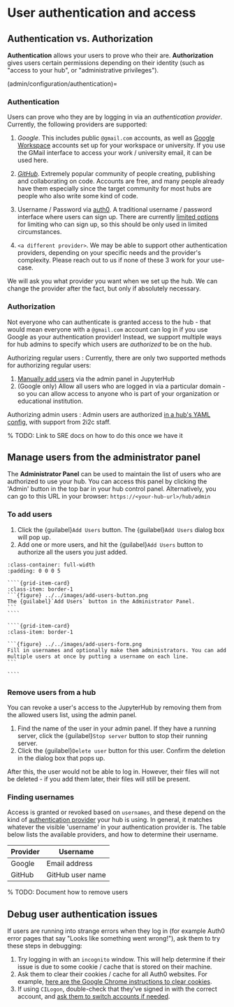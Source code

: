 # User authentication and access


## Authentication vs. Authorization

**Authentication** allows your users to prove who their are.
**Authorization** gives users certain permissions depending on their identity (such as "access to your hub", or "administrative privileges").

(admin/configuration/authentication)=
### Authentication

Users can prove who they are by logging in via an *authentication provider*. Currently, the following providers are supported:

1. *Google*. This includes public `@gmail.com` accounts, as well as [Google Workspace](https://workspace.google.com/) accounts set up for your workspace or university. If you use the GMail interface to access your work / university email, it can be used here.

2. [*GitHub*](https://github.com/). Extremely popular community of people creating, publishing and collaborating on code. Accounts are free, and many people already have them especially since the target community for most hubs are people who also write some kind of code.

3. Username / Password via [auth0](https://auth0.com/docs/connections/database).
   A traditional username / password interface where users can sign up. There are currently [limited
   options](https://github.com/2i2c-org/infrastructure/issues/421) for limiting who
   can sign up, so this should be only used in limited circumstances.

4. `<a different provider>`. We may be able to support other authentication providers, depending on your specific needs and the provider's complexity. Please reach out to us if none of these 3 work for your use-case.

We will ask you what provider you want when we set up the hub. We can change the provider after the fact, but only if absolutely necessary.

### Authorization

Not everyone who can authenticate is granted access to the hub - that would mean
everyone with a `@gmail.com` account can log in if you use Google as your
authentication provider! Instead, we support multiple ways for hub admins to
specify which users are *authorized* to be on the hub.

Authorizing regular users
: Currently, there are only two supported methods for authorizing regular users:

  1. [Manually add users](../howto/manage-users.md) via the admin panel in JupyterHub
  2. (Google only) Allow all users who are logged in via a particular domain - so
     you can allow access to anyone who is part of your organization or
     educational institution.

Authorizing admin users
: Admin users are authorized [in a hub's YAML config](https://github.com/2i2c-org/infrastructure/blob/c1d06be1eed2d748a4d39e4cba76436cffe89fb2/config/hubs/2i2c.cluster.yaml#L50-L55), with support from 2i2c staff.

% TODO: Link to SRE docs on how to do this once we have it

## Manage users from the administrator panel

The **Administrator Panel** can be used to maintain the list of users
who are authorized to use your hub. You can access this panel by clicking
the 'Admin' button in the top bar in your hub control panel.
Alternatively, you can go to this URL in your browser:
`https://<your-hub-url>/hub/admin`

### To add users

1. Click the {guilabel}`Add Users` button. The {guilabel}`Add Users` dialog box will pop up.
2. Add one or more users, and hit the {guilabel}`Add Users` button to authorize all the users you just added.

`````{grid}
:class-container: full-width
:padding: 0 0 0 5

````{grid-item-card}
:class-item: border-1
```{figure} ../../images/add-users-button.png
The {guilabel}`Add Users` button in the Administrator Panel.
```
````

````{grid-item-card}
:class-item: border-1

```{figure} ../../images/add-users-form.png
Fill in usernames and optionally make them administrators. You can add multiple users at once by putting a username on each line.
```

````
`````


### Remove users from a hub

You can revoke a user's access to the JupyterHub by removing them from the allowed users list, using the admin panel.

1. Find the name of the user in your admin panel. If they have a running server,
   click the {guilabel}`Stop server` button to stop their running server.
2. Click the {guilabel}`Delete user` button for this user. Confirm the deletion in
   the dialog box that pops up.

After this, the user would not be able to log in. However, their files will not be deleted -
if you add them later, their files will still be present.

### Finding usernames

Access is granted or revoked based on `usernames`, and these depend on the kind
of [authentication provider](admin/configuration/authentication) your hub is
using. In general, it matches whatever the visible 'username' in your
authentication provider is. The table below lists the available providers, and
how to determine their username.


| Provider | Username |
|-|-|
| Google | Email address |
| GitHub | GitHub user name |


% TODO: Document how to remove users

## Debug user authentication issues

If users are running into strange errors when they log in (for example Auth0 error pages that say "Looks like something went wrong!"), ask them to try these steps in debugging:

1. Try logging in with an `incognito` window. This will help determine if their issue is due to some cookie / cache that is stored on their machine.
2. Ask them to clear their cookies / cache for all Auth0 websites. For example, [here are the Google Chrome instructions to clear cookies](https://support.google.com/chrome/answer/95647?hl=en&co=GENIE.Platform%3DDesktop).
3. If using `CILogon`, double-check that they've signed in with the correct account, and [ask them to switch accounts if needed](https://infrastructure.2i2c.org/en/latest/howto/configure/auth-management.html#switch-identity-providers-or-user-accounts).
